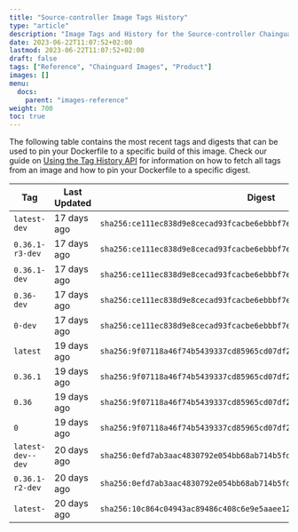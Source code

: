 ```yaml
---
title: "Source-controller Image Tags History"
type: "article"
description: "Image Tags and History for the Source-controller Chainguard Image"
date: 2023-06-22T11:07:52+02:00
lastmod: 2023-06-22T11:07:52+02:00
draft: false
tags: ["Reference", "Chainguard Images", "Product"]
images: []
menu:
  docs:
    parent: "images-reference"
weight: 700
toc: true
---
```


The following table contains the most recent tags and digests that can be used to pin your Dockerfile to a specific build of this image. Check our guide on [Using the Tag History API](/chainguard/chainguard-images/using-the-tag-history-api/) for information on how to fetch all tags from an image and how to pin your Dockerfile to a specific digest.

| Tag               | Last Updated | Digest                                                                    |
|-------------------|--------------|---------------------------------------------------------------------------|
| `latest-dev`      | 17 days ago  | `sha256:ce111ec838d9e8cecad93fcacbe6ebbbf7e859d064996e3e795e17e42065ad2c` |
| `0.36.1-r3-dev`   | 17 days ago  | `sha256:ce111ec838d9e8cecad93fcacbe6ebbbf7e859d064996e3e795e17e42065ad2c` |
| `0.36.1-dev`      | 17 days ago  | `sha256:ce111ec838d9e8cecad93fcacbe6ebbbf7e859d064996e3e795e17e42065ad2c` |
| `0.36-dev`        | 17 days ago  | `sha256:ce111ec838d9e8cecad93fcacbe6ebbbf7e859d064996e3e795e17e42065ad2c` |
| `0-dev`           | 17 days ago  | `sha256:ce111ec838d9e8cecad93fcacbe6ebbbf7e859d064996e3e795e17e42065ad2c` |
| `latest`          | 19 days ago  | `sha256:9f07118a46f74b5439337cd85965cd07df2b3877a7dd026152989b248d9e025e` |
| `0.36.1`          | 19 days ago  | `sha256:9f07118a46f74b5439337cd85965cd07df2b3877a7dd026152989b248d9e025e` |
| `0.36`            | 19 days ago  | `sha256:9f07118a46f74b5439337cd85965cd07df2b3877a7dd026152989b248d9e025e` |
| `0`               | 19 days ago  | `sha256:9f07118a46f74b5439337cd85965cd07df2b3877a7dd026152989b248d9e025e` |
| `latest-dev--dev` | 20 days ago  | `sha256:0efd7ab3aac4830792e054bb68ab714b5fd5fc3e04c931bb9598a4b4faf13eb4` |
| `0.36.1-r2-dev`   | 20 days ago  | `sha256:0efd7ab3aac4830792e054bb68ab714b5fd5fc3e04c931bb9598a4b4faf13eb4` |
| `latest-`         | 20 days ago  | `sha256:10c864c04943ac89486c408c6e9e5aaee12706b10f281c136918cda5d2d11f8f` |
